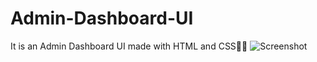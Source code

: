 # Admin-Dashboard-UI
It is an Admin Dashboard UI made with HTML and CSS🚀🚀
![Screenshot](https://github.com/mycodewolrd/Admin-Dashboard-UI/assets/127790354/a040eccc-2e90-4d39-b1e6-57172b54ff36)
